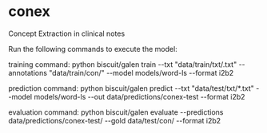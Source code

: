# conex
Concept Extraction in clinical notes


Run the following commands to execute the model:

training command: python biscuit/galen train --txt "data/train/txt/.txt" --annotations "data/train/con/" --model models/word-ls --format i2b2

prediction command: python biscuit/galen predict --txt "data/test/txt/*.txt" --model models/word-ls --out data/predictions/conex-test --format i2b2

evaluation command: python biscuit/galen evaluate --predictions data/predictions/conex-test/ --gold data/test/con/ --format i2b2
